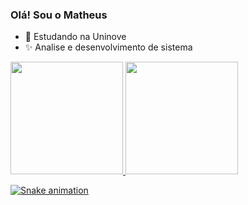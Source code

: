 ### Olá! Sou o Matheus

- 🌱 Estudando na Uninove 
- ✨ Analise e desenvolvimento de sistema 

<div>
  <a href="https://beacons.ai/mattheusmello27">
  <img height="180em" src="https://github-readme-stats.vercel.app/api?username=mattheusmello27&show_icons=true&theme=dark&include_all_commits=true&count_private=true"/>
  <img height="180em" src="https://github-readme-stats.vercel.app/api/top-langs/?username=mattheusmello27&layout=compact&langs_count=16&theme=dark"/>
</div>

![Snake animation](https://github.com/mattheusmello27/mattheusmello27/blob/output/github-contribution-grid-snake.svg)
